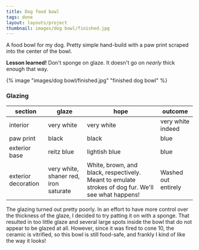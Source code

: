 ```yaml
---
title: Dog food bowl
tags: done
layout: layouts/project
thumbnail: images/dog bowl/finished.jpg
---
```


A food bowl for my dog. Pretty simple hand-build with a paw print scraped into
the center of the bowl.

**Lesson learned!** Don't sponge on glaze. It doesn't go on _nearly_ thick
enough that way.

{% image "images/dog bowl/finished.jpg" "finished dog bowl" %}

### Glazing

| section             | glaze                                 | hope                                                                                                | outcome             |
| ------------------- | ------------------------------------- | --------------------------------------------------------------------------------------------------- | ------------------- |
| interior            | very white                            | very white                                                                                          | very white indeed   |
| paw print           | black                                 | black                                                                                               | blue                |
| exterior base       | reitz blue                            | lightish blue                                                                                       | blue                |
| exterior decoration | very white, shaner red, iron saturate | White, brown, and black, respectively. Meant to emulate strokes of dog fur. We'll see what happens! | Washed out entirely |

The glazing turned out pretty poorly. In an effort to have more control over the
thickness of the glaze, I decided to try patting it on with a sponge. That
resulted in too little glaze and several large spots inside the bowl that do not
appear to be glazed at all. However, since it was fired to cone 10, the ceramic
is vitrified, so this bowl is still food-safe, and frankly I kind of like the
way it looks!
